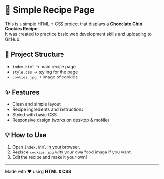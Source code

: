 # 🍪 Simple Recipe Page

This is a simple HTML + CSS project that displays a **Chocolate Chip Cookies Recipe**.  
It was created to practice basic web development skills and uploading to GitHub.

## 📂 Project Structure
- `index.html` → main recipe page  
- `style.css` → styling for the page  
- `cookies.jpg` → image of cookies  

## ✨ Features
- Clean and simple layout
- Recipe ingredients and instructions
- Styled with basic CSS
- Responsive design (works on desktop & mobile)

## 💡 How to Use
1. Open `index.html` in your browser.
2. Replace `cookies.jpg` with your own food image if you want.
3. Edit the recipe and make it your own!

---

Made with ❤️ using **HTML & CSS**
